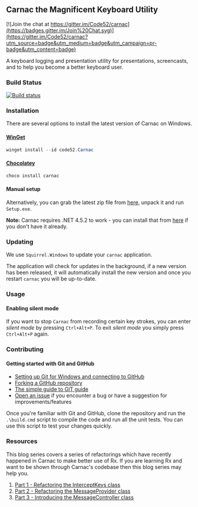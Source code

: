 ## Carnac the Magnificent Keyboard Utility

[![Join the chat at https://gitter.im/Code52/carnac](https://badges.gitter.im/Join%20Chat.svg)](https://gitter.im/Code52/carnac?utm_source=badge&utm_medium=badge&utm_campaign=pr-badge&utm_content=badge)

A keyboard logging and presentation utility for presentations, screencasts, and to help you become a better keyboard user.

### Build Status

[![Build status](https://ci.appveyor.com/api/projects/status/qorhqwc2favf18r4?svg=true)](https://ci.appveyor.com/project/shiftkey/carnac)

### Installation

There are several options to install the latest version of Carnac on Windows.

#### [WinGet](https://learn.microsoft.com/en-us/windows/package-manager/winget/)

```powershell
winget install --id code52.Carnac
```

#### [Chocolatey](https://chocolatey.org/)

```powershell
choco install carnac
```

#### Manual setup

Alternatively, you can grab the latest zip file from [here](https://github.com/Code52/carnac/releases/latest), unpack it and run `Setup.exe`.

**Note:** Carnac requires .NET 4.5.2 to work - you can install that from [here](https://www.microsoft.com/en-au/download/details.aspx?id=42643) if you don't have it already.

### Updating

We use `Squirrel.Windows` to update your `carnac` application.

The application will check for updates in the background, if a new version has been released, it will automatically install the new version and once you restart `carnac` you will be up-to-date.

### Usage

#### Enabling silent mode

If you want to stop `Carnac` from recording certain key strokes, you can enter _silent mode_ by pressing `Ctrl+Alt+P`. To exit _silent mode_ you simply press `Ctrl+Alt+P` again.

### Contributing

#### Getting started with Git and GitHub

- [Setting up Git for Windows and connecting to GitHub](http://help.github.com/win-set-up-git/)
- [Forking a GitHub repository](http://help.github.com/fork-a-repo/)
- [The simple guide to GIT guide](http://rogerdudler.github.com/git-guide/)
- [Open an issue](https://github.com/Code52/carnac/issues) if you encounter a bug or have a suggestion for improvements/features

Once you're familiar with Git and GitHub, clone the repository and run the `.\build.cmd` script to compile the code and run all the unit tests. You can use this script to test your changes quickly.

### Resources

This blog series covers a series of refactorings which have recently happened in Carnac to make better use of Rx.
If you are learning Rx and want to be shown through Carnac's codebase then this blog series may help you.

1. [Part 1 - Refactoring the InterceptKeys class](http://jake.ginnivan.net/blog/carnac-improvements/part-1/)
1. [Part 2 - Refactoring the MessageProvider class](http://jake.ginnivan.net/blog/carnac-improvements/part-2/)
1. [Part 3 - Introducing the MessageController class](http://jake.ginnivan.net/blog/carnac-improvements/part-3/)
